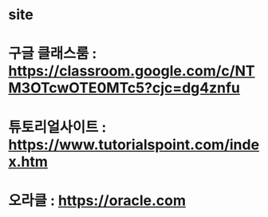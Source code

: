 # site
# 구글 클래스룸 :  https://classroom.google.com/c/NTM3OTcwOTE0MTc5?cjc=dg4znfu

# 튜토리얼사이트 : https://www.tutorialspoint.com/index.htm
# 오라클 : https://oracle.com

